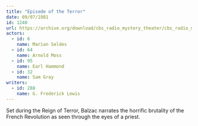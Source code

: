 ```yaml
---
title: "Episode of the Terror"
date: 09/07/1981
id: 1240
url: https://archive.org/download/cbs_radio_mystery_theater/cbs_radio_mystery_theater-1201-1250.zip/cbs_radio_mystery_theater-1201-1250%2Fcbsrmt_1240_episode_of_the_terror.mp3
actors:  
  - id: 6
    name: Marian Seldes  
  - id: 64
    name: Arnold Moss  
  - id: 95
    name: Earl Hammond  
  - id: 32
    name: Sam Gray
writers:  
  - id: 288
    name: G. Frederick Lewis
---
```

Set during the Reign of Terror, Balzac narrates the horrific brutality of the French Revolution as seen through the eyes of a priest.
